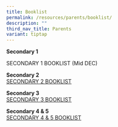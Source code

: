 ```yaml
---
title: Booklist
permalink: /resources/parents/booklist/
description: ""
third_nav_title: Parents
variant: tiptap
---
```

<p><strong>Secondary 1</strong>
</p>
<p>SECONDARY 1 BOOKLIST (Mid DEC)</p>
<p><strong>Secondary 2</strong>
<br><a href="/files/Booklist/2026bk/S2.pdf" rel="noopener noreferrer nofollow" target="_blank">SECONDARY 2 BOOKLIST</a>
</p>
<p><strong>Secondary 3</strong>
<br><a href="/files/Booklist/2026bk/S3.pdf" rel="noopener noreferrer nofollow" target="_blank">SECONDARY 3 BOOKLIST</a>
</p>
<p><strong>Secondary 4 &amp; 5</strong>
<br><a href="/files/Booklist/2026bk/S4_5.pdf" rel="noopener noreferrer nofollow" target="_blank">SECONDARY 4 &amp; 5 BOOKLIST</a>
</p>
<p></p>
<p></p>
<p></p>
<p></p>